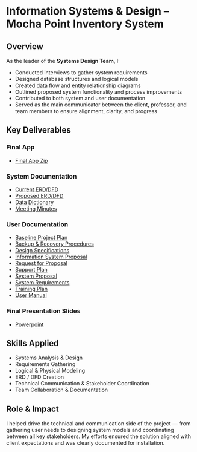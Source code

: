 # Information Systems & Design – Mocha Point Inventory System

## Overview
As the leader of the **Systems Design Team**, I:
- Conducted interviews to gather system requirements
- Designed database structures and logical models
- Created data flow and entity relationship diagrams
- Outlined proposed system functionality and process improvements
- Contributed to both system and user documentation
- Served as the main communicator between the client, professor, and team members to ensure alignment, clarity, and progress

## Key Deliverables
### Final App
- [Final App Zip](final%20app.zip)

### System Documentation
- [Current ERD/DFD](Current%20ERD_DFD.pdf)
- [Proposed ERD/DFD](Proposed%20ERD_DFD.pdf)
- [Data Dictionary](Data%20Dictionary.pdf)
- [Meeting Minutes](Meeting%20Minutes.pdf)

### User Documentation
- [Baseline Project Plan](Baseline%20Project%20Plan.pdf)
- [Backup & Recovery Procedures](Backup%20%26%20Recovery%20Procedures.pdf)
- [Design Specifications](Design%20Specifications.pdf)
- [Information System Proposal](Information%20System%20Proposal.pdf)
- [Request for Proposal](Request%20for%20Proposal.pdf)
- [Support Plan](Support%20Plan.pdf)
- [System Proposal](System%20Proposal.pdf)
- [System Requirements](System%20Requirements.pdf)
- [Training Plan](Training%20Plan.pdf)
- [User Manual](User%20Manual.pdf)


### Final Presentation Slides
- [Powerpoint](Final%20Presentation%20Team1.pdf)

## Skills Applied
- Systems Analysis & Design
- Requirements Gathering
- Logical & Physical Modeling
- ERD / DFD Creation
- Technical Communication & Stakeholder Coordination
- Team Collaboration & Documentation

## Role & Impact
I helped drive the technical and communication side of the project — from gathering user needs to designing system models and coordinating between all key stakeholders. My efforts ensured the solution aligned with client expectations and was clearly documented for installation.











